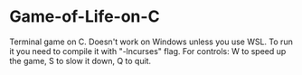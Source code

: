 # Game-of-Life-on-C
Terminal game on C. Doesn't work on Windows unless you use WSL.
To run it you need to compile it with "-lncurses" flag.
For controls: W to speed up the game, S to slow it down, Q to quit.
